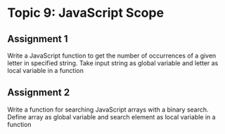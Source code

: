 # Topic 9: JavaScript Scope

## Assignment 1

Write a JavaScript function to get the number of occurrences of a given letter in specified string.
Take input string as global variable and letter as local variable in a function

## Assignment 2

Write a function for searching JavaScript arrays with a binary search. Define array as global
variable and search element as local variable in a function
